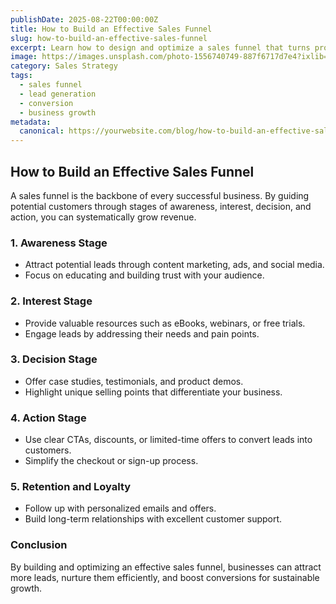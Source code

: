```yaml
---
publishDate: 2025-08-22T00:00:00Z
title: How to Build an Effective Sales Funnel
slug: how-to-build-an-effective-sales-funnel
excerpt: Learn how to design and optimize a sales funnel that turns prospects into loyal customers and drives consistent revenue.
image: https://images.unsplash.com/photo-1556740749-887f6717d7e4?ixlib=rb-1.2.1&q=80&w=1080
category: Sales Strategy
tags:
  - sales funnel
  - lead generation
  - conversion
  - business growth
metadata:
  canonical: https://yourwebsite.com/blog/how-to-build-an-effective-sales-funnel
---
```


## How to Build an Effective Sales Funnel

A sales funnel is the backbone of every successful business. By guiding potential customers through stages of awareness, interest, decision, and action, you can systematically grow revenue.

### 1. **Awareness Stage**
   - Attract potential leads through content marketing, ads, and social media.
   - Focus on educating and building trust with your audience.

### 2. **Interest Stage**
   - Provide valuable resources such as eBooks, webinars, or free trials.
   - Engage leads by addressing their needs and pain points.

### 3. **Decision Stage**
   - Offer case studies, testimonials, and product demos.
   - Highlight unique selling points that differentiate your business.

### 4. **Action Stage**
   - Use clear CTAs, discounts, or limited-time offers to convert leads into customers.
   - Simplify the checkout or sign-up process.

### 5. **Retention and Loyalty**
   - Follow up with personalized emails and offers.
   - Build long-term relationships with excellent customer support.

### Conclusion
By building and optimizing an effective sales funnel, businesses can attract more leads, nurture them efficiently, and boost conversions for sustainable growth.
